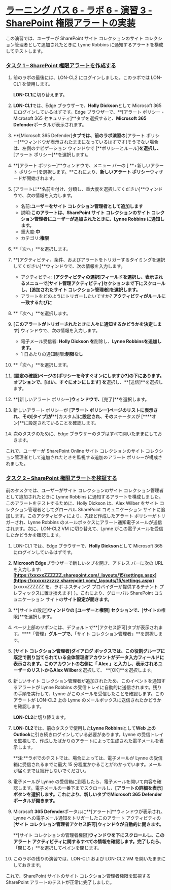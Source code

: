 # [ラーニング パス 6 - ラボ 6 - 演習 3 - SharePoint 権限アラートの実装](https://github.com/MicrosoftLearning/MS-102T00-Microsoft-365-Administrator-Essentials/blob/master/Instructions/Labs/LAB_AK_06_Lab6_Ex3_SharePoint_Permission_Alert.md#learning-path-6---lab-6---exercise-3---implement-sharepoint-permission-alert)

この演習では、ユーザーが SharePoint サイト コレクションのサイト コレクション管理者として追加されたときに Lynne Robbins に通知するアラートを構成してテストします。

### [タスク 1 – SharePoint 権限アラートを作成する](https://github.com/MicrosoftLearning/MS-102T00-Microsoft-365-Administrator-Essentials/blob/master/Instructions/Labs/LAB_AK_06_Lab6_Ex3_SharePoint_Permission_Alert.md#task-1--create-a-sharepoint-permissions-alert)

1. 前のラボの最後には、LON-CL2 にログインしました。このラボでは LON-CL1 を使用します。

   **LON-CL1**に切り替えます。

2. **LON-CL1**では、Edge ブラウザーで、**Holly Dickson**として Microsoft 365 にログインしているはずです。Edge ブラウザーで、**[アラート ポリシー - Microsoft 365 セキュリティ]**タブを選択すると、**Microsoft 365 Defender**ポータルが表示されます。

3. **[Microsoft 365 Defender]**タブでは、前のラボ演習の**[アラート ポリシー]**ウィンドウが表示されたままになっているはずです(そうでない場合は、左側のナビゲーション ウィンドウで [**ポリシーとルール]**を選択し、**[アラート ポリシー]**を選択します)。

4. **[アラート ポリシー]**ウィンドウで、メニュー バーの [ **+新しいアラート ポリシー]を選択します。**これにより、**新しいアラート ポリシー**ウィザードが開始されます。

5. [アラートに**名前を付け、分類し、重大度を選択してください]**ウィンドウで、次の情報を入力します。

   - 名前:**ユーザーをサイト コレクション管理者として追加します**
   - 説明:**このアラートは、SharePoint サイト コレクションのサイト コレクション管理者にユーザーが追加されたときに、Lynne Robbins に通知します。**
   - 重大度:**中**
   - カテゴリ:**権限**

6. **「次へ」**を選択します。

7. **[アクティビティ、条件、およびアラートをトリガーするタイミングを選択してください]**ウィンドウで、次の情報を入力します。

   - アクティビティ: [**アクティビティの選択]**フィールドを選択し、表示されるメニューで**[サイト管理アクティビティ]**セクションまで下にスクロールし、**[追加されたサイト コレクション管理者]を選択します。**
   - アラートをどのようにトリガーしたいですか? **アクティビティがルールに一致するたびに**

8. **「次へ」**を選択します。

9. **[このアラートがトリガーされたときに人々に通知するかどうかを決定します**] ウィンドウで、次の情報を入力します。

   - 電子メール受信者: **Holly Dickson を**削除し、**Lynne Robbinsを追加します。**
   - 1 日あたりの通知制限:**制限なし**

10. **「次へ」**を選択します。

11. **[設定の確認]**ページの**[ポリシーを今すぐオンにしますか?]の下にあります。**オプションで、**[はい、すぐにオンにします] を**選択し、**[送信]**を選択します。

12. **[新しいアラート ポリシー]**ウィンドウで、**[完了]**を選択します。

13. 新しいアラート ポリシーが [**アラート ポリシー]**ページのリストに表示され、その**[タイプ]が****[カスタム]**に設定され、その**ステータスが [****オン]**に設定されていることを確認します。

14. 次のタスクのために、Edge ブラウザーのタブはすべて開いたままにしておきます。

これで、ユーザーが SharePoint Online サイト コレクションのサイト コレクション管理者として追加されたときを監視する追加のアラート ポリシーが構成されました。

### [タスク 2 – SharePoint 権限アラートを検証する](https://github.com/MicrosoftLearning/MS-102T00-Microsoft-365-Administrator-Essentials/blob/master/Instructions/Labs/LAB_AK_06_Lab6_Ex3_SharePoint_Permission_Alert.md#task-2--validate-the--sharepoint-permissions-alert)

前のタスクでは、ユーザーがサイト コレクションのサイト コレクション管理者として追加されたときに Lynne Robbins に通知するアラートを構成しました。このアラートをテストするために、Holly Dickson は、Alex Wilber をサイト コレクション管理者としてグローバル SharePoint コミュニケーション サイトに追加します。このアクティビティにより、先ほど作成したアラート ポリシーがトリガーされ、Lynne Robbins のメールボックスにアラート通知電子メールが送信されます。次に、LON-CL2 VM に切り替えて、Lynne がこの電子メールを受信したかどうかを確認します。

1. LON-CL1 では、Edge ブラウザーで、**Holly Dickson**として Microsoft 365 にログインしているはずです。

2. **Microsoft Edge**ブラウザーで新しいタブを開き、アドレス バーに次の URL を入力します: **[https://xxxxxZZZZZZ.sharepoint.com/_layouts/15/settings.aspx](https://xxxxxzzzzzz.sharepoint.com/_layouts/15/settings.aspx)** (xxxxxZZZZZZ を、ラボ ホスティング プロバイダーが提供するテナント プレフィックスに置き換えます) ）。これにより、グローバル SharePoint コミュニケーション サイトの**サイト設定が開きます。**

3. **[サイトの設定]**ウィンドウの [ユーザーと権限] セクションで、**[**サイト**の権限]**を選択します。

4. ページ上部のリボンには、デフォルトで**[アクセス許可]タブが表示されます。****「管理」**グループで、**「サイト コレクション管理者」**を選択します。

5. **[サイト コレクション管理者]**ダイアログ ボックスでは、この役割グループに既定で割り当てられている全体管理者アカウントがデータ入力フィールドに表示されます。このアカウントの右側に**「 Alex 」**と入力し、表示されるユーザーのリストから**Alex Wilber**を選択して、 **[OK]**を選択します。

6. 新しいサイト コレクション管理者が追加されたため、このイベントを通知するアラートが Lynne Robbins の受信トレイに自動的に送信されます。残りの手順を実行して、Lynne がこのメールを受信したことを確認します。このアラートが LON-CL2 上の Lynne のメールボックスに送信されたかどうかを確認します。

   **LON-CL2**に切り替えます。

7. **LON-CL2**では、前のタスクで使用した**Lynne Robbins**として**Web 上の Outlook**に引き続きログインしている必要があります。Lynne の受信トレイを監視して、作成したばかりのアラートによって生成された電子メールを表示します。

   **注:**ラボでのテストでは、場合によっては、電子メールが Lynne の受信箱に受信されるまでに最大 15 分程度かかることがわかっています。メールが届くまでは続行しないでください。

8. 電子メールが Lynne の受信箱に到着したら、電子メールを開いて内容を確認します。電子メールの一番下までスクロールし、**[アラートの詳細を表示]**ボタンを選択します。これにより、新しいタブで**Microsoft 365 Defenderポータルが開きます。**

9. Microsoft **365 Defender**ポータルに**[アラート]**ウィンドウが表示され、Lynne への電子メール通知をトリガーしたこのアラート アクティビティの [**サイト コレクション管理者アクセス許可]ウィンドウが自動的に開きます。**

   **[サイト コレクションの管理者権限]**ウィンドウを下にスクロールし、このアラート アクティビティに関するすべての情報を確認します。完了したら、**「閉じる」**を選択してペインを閉じます。

10. このラボの残りの演習では、LON-CL1 および LON-CL2 VM を開いたままにしておきます。

これで、SharePoint サイトのサイト コレクション管理者権限を監視する SharePoint アラートのテストが正常に完了しました。
